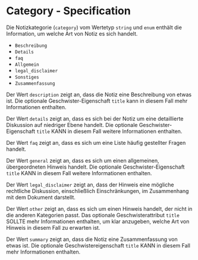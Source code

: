 # Category - Specification

Die Notizkategorie (`category`) vom Wertetyp `string` und `enum` enthält die Information, um welche Art von Notiz es sich handelt.

* `Beschreibung`
* `Details`
* `faq`
* `Allgemein`
* `legal_disclaimer`
* `Sonstiges`
* `Zusammenfassung`

Der Wert `description` zeigt an, dass die Notiz eine Beschreibung von etwas ist. Die optionale Geschwister-Eigenschaft `title` kann in diesem Fall mehr Informationen enthalten.

Der Wert `details` zeigt an, dass es sich bei der Notiz um eine detaillierte Diskussion auf niedriger Ebene handelt. Die optionale Geschwister-Eigenschaft `title` KANN in diesem Fall weitere Informationen enthalten.

Der Wert `faq` zeigt an, dass es sich um eine Liste häufig gestellter Fragen handelt.

Der Wert `general` zeigt an, dass es sich um einen allgemeinen, übergeordneten Hinweis handelt. Die optionale Geschwister-Eigenschaft `title` KANN in diesem Fall weitere Informationen enthalten.

Der Wert `legal_disclaimer` zeigt an, dass der Hinweis eine mögliche rechtliche Diskussion, einschließlich Einschränkungen, im Zusammenhang mit dem Dokument darstellt.

Der Wert `other` zeigt an, dass es sich um einen Hinweis handelt, der nicht in die anderen Kategorien passt. Das optionale Geschwisterattribut `title` SOLLTE mehr Informationen enthalten, um klar anzugeben, welche Art von Hinweis in diesem Fall zu erwarten ist.

Der Wert `summary` zeigt an, dass die Notiz eine Zusammenfassung von etwas ist. Die optionale Geschwistereigenschaft `title` KANN in diesem Fall mehr Informationen enthalten.

